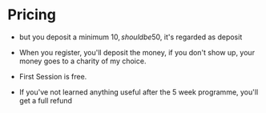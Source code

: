 # Pricing
 
* but you deposit a minimum 10$, should be 50$, it's regarded as deposit

* When you register, you'll deposit the money, if you don't show up, your money goes to a charity of my choice.

* First Session is free. 
* If you've not learned anything useful after the 5 week programme, you'll get a full refund
